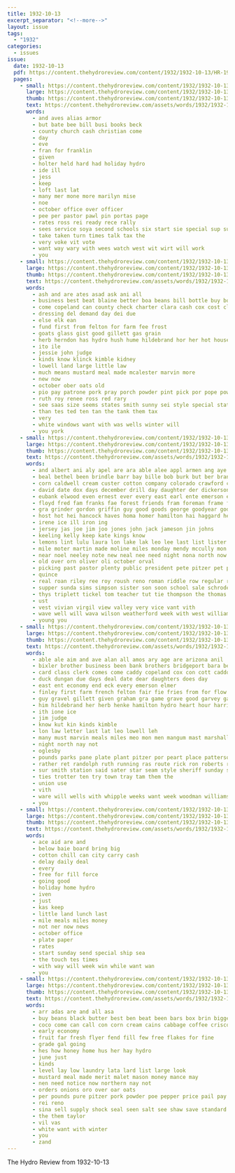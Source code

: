 ```yaml
---
title: 1932-10-13
excerpt_separator: "<!--more-->"
layout: issue
tags:
  - "1932"
categories:
  - issues
issue:
  date: 1932-10-13
  pdf: https://content.thehydroreview.com/content/1932/1932-10-13/HR-1932-10-13.pdf
  pages:
    - small: https://content.thehydroreview.com/content/1932/1932-10-13/small/HR-1932-10-13-01.jpg
      large: https://content.thehydroreview.com/content/1932/1932-10-13/large/HR-1932-10-13-01.jpg
      thumb: https://content.thehydroreview.com/content/1932/1932-10-13/thumbnails/HR-1932-10-13-01.jpg
      text: https://content.thehydroreview.com/assets/words/1932/1932-10-13/HR-1932-10-13-01.txt
      words:
        - and aves alias armor
        - but bate bee bill busi books beck
        - county church cash christian come
        - day
        - eve
        - fran for franklin
        - given
        - holter held hard had holiday hydro
        - ide ill
        - jess
        - keep
        - loft last lat
        - many mer mone more marilyn mise
        - noe
        - october office over officer
        - pee per pastor pawl pin portas page
        - rates ross rei ready rece rally
        - sees service soya second schools six start sie special sup sue speak
        - take taken turn times talk tax the
        - very voke vit vote
        - want way wary with wees watch west wit wirt will work
        - you
    - small: https://content.thehydroreview.com/content/1932/1932-10-13/small/HR-1932-10-13-02.jpg
      large: https://content.thehydroreview.com/content/1932/1932-10-13/large/HR-1932-10-13-02.jpg
      thumb: https://content.thehydroreview.com/content/1932/1932-10-13/thumbnails/HR-1932-10-13-02.jpg
      text: https://content.thehydroreview.com/assets/words/1932/1932-10-13/HR-1932-10-13-02.txt
      words:
        - ash and are ates asad ask ani all
        - business best beat blaine better boa beans bill bottle buy bottom bars bank back banks
        - come copeland can county check charter clara cash cox cost clerk cher court caddo cream coffee close company chee collins corn
        - dressing del demand day dei due
        - else elk ean
        - fund first from felton for farm fee frost
        - goats glass gist good gillett gas grain
        - herb herndon has hydro hush hume hildebrand hor her hot house henry harris harrison
        - ito ile
        - jessie john judge
        - kinds know klinck kimble kidney
        - lowell land large little law
        - much means mustard meal made mcalester marvin more
        - new now
        - october ober oats old
        - pio pay patrone pork pray porch powder pint pick por pope power place peaches public poe per price prime pasta
        - ruth roy renee ross red rary
        - see saas size seems states smith sunny sei style special state summer seal salad sheriff soap scarth saturday spells start sand standard stange
        - than tes ted ten tan the tank them tax
        - very
        - white windows want with was wells winter will
        - you york
    - small: https://content.thehydroreview.com/content/1932/1932-10-13/small/HR-1932-10-13-03.jpg
      large: https://content.thehydroreview.com/content/1932/1932-10-13/large/HR-1932-10-13-03.jpg
      thumb: https://content.thehydroreview.com/content/1932/1932-10-13/thumbnails/HR-1932-10-13-03.jpg
      text: https://content.thehydroreview.com/assets/words/1932/1932-10-13/HR-1932-10-13-03.txt
      words:
        - and albert ani aly apel are ara able alee appl armen ang aye ald age ata all apple amos
        - beal bethel been brindle barr bay bille bob burk but ber bran boils bank brown ballard blue bessie bowels bert back burl baker beck brother best black banner blum bill bear baby box branson burton ben bottle bebe
        - corn caldwell cream custer cotton company colorado crawford church coffey chappel chris cole cher care charles carnegie camey council chilli curtis circle carney cash chambers cartwright cattle caddo city cane cor call cox clarence class can cope
        - david date dox days december drill day daughter der dickerson dean deere dinner dise don dooley
        - eubank elwood even ernest ever every east earl ente emerson epperly ewing
        - floyd fred fam franks fae forest friends fram foreman frame farm finger folks frank from fresh friday for fail frost farrow field fry friend flansburg
        - gra grinder gordon griffin guy good goods george goodyear godt gon geary grain given ghering gifford ger garden glad gaines
        - host hot hei hancock haves homa homer hamilton hai haggard her harders habit hagan head hastings hinton honor has home henke had house harris hand hydro har horse harder herbert hea harrow hom hick held hair him
        - irene ice ill iron ing
        - jersey jas joe jim joo jones john jack jameson jin johns
        - keeling kelly keep kate kings know
        - lemons lint lulu laura lon lake lak leo lee last list lister les len lary lady louis
        - mile moter martin made moline miles monday mendy mccully mon mountain mille merly miss mare mise mavis moore milk mis min mary maxton mand mae miller marshall meals mound myrl marion mazy much
        - near noel neeley note new neal nee need night nona north now not
        - old over orn oliver oli october orval
        - picking past pastor plenty public president pete pitzer pet pent putnam people planter pies per pieper pry pleasant
        - quince
        - real roan riley ree roy roush reno roman riddle row regular ridge royal russell red ray ruhl
        - supper sunda sims simpson sister son soon school sale schroder stas sun shary south shyer strong shower sites schroer sell scott steel shanks shelton staples state stella see sund snow sick sevier stover sha sass sunday sohn second steers spells sled ser sylvester smith shorts small saturday sat sturgill smooth sewing seed sigh
        - thys triplett tickel tom teacher tut tie thompson the thomas tea then tiet taylor tak teeter texas tow thomason thralls
        - ust
        - vest vivian virgil view valley very vice vant vith
        - wave well will wava wilson weatherford week with west williams welcome weather wyatt wilma work wife wilbur want wagon water was weight wheel watson way wit weathers white wish wheat weeks
        - young you
    - small: https://content.thehydroreview.com/content/1932/1932-10-13/small/HR-1932-10-13-04.jpg
      large: https://content.thehydroreview.com/content/1932/1932-10-13/large/HR-1932-10-13-04.jpg
      thumb: https://content.thehydroreview.com/content/1932/1932-10-13/thumbnails/HR-1932-10-13-04.jpg
      text: https://content.thehydroreview.com/assets/words/1932/1932-10-13/HR-1932-10-13-04.txt
      words:
        - able ale aim and ave alan all amos ary age are arizona anil
        - bixler brother business been bank brothers bridgeport bara ber birt bandy board bradley boucher bayer bill
        - card class clerk comes come caddy copeland cox con cott caddo ches county cant court
        - duck dungan due days deal date dear daughters does day
        - east ent economy end eck every emerson elmer
        - finley first farm french felton fair fie fries from for flow
        - guy gravel gillett given graham gra game grave good garvey gai
        - him hildebrand her herb henke hamilton hydro heart hour harrison hume henry hardware hill home
        - ith ione ice
        - jim judge
        - know kut kin kinds kimble
        - lon law letter last lat leo lowell leh
        - many must marvin meals miles meo mon men mangum mast marshall means mary mee most may miller monday
        - night north nay not
        - oglesby
        - pounds parks pane plate plant pitzer por peart place patterson
        - rather ret randolph ruth running ras route rick ron roberts ross
        - sur smith station said sater star seam style sheriff sunday side shaw sparks stovall sand sales still sale schatz see simpson son scarth sam sleep standard saturday sat sister store strong
        - ties trotter ten try town tray tam them the
        - union use
        - vith
        - ware will wells with whipple weeks want week woodman williams william wee wind weatherford world
        - you
    - small: https://content.thehydroreview.com/content/1932/1932-10-13/small/HR-1932-10-13-05.jpg
      large: https://content.thehydroreview.com/content/1932/1932-10-13/large/HR-1932-10-13-05.jpg
      thumb: https://content.thehydroreview.com/content/1932/1932-10-13/thumbnails/HR-1932-10-13-05.jpg
      text: https://content.thehydroreview.com/assets/words/1932/1932-10-13/HR-1932-10-13-05.txt
      words:
        - ace aid are and
        - below baie board bring big
        - cotton chill can city carry cash
        - delay daily deal
        - every
        - free for fill force
        - going good
        - holiday home hydro
        - iven
        - just
        - kas keep
        - little land lunch last
        - mile meals miles money
        - not ner now news
        - october office
        - plate paper
        - rates
        - start sunday send special ship sea
        - the touch tes times
        - with way will week win while want wan
        - you
    - small: https://content.thehydroreview.com/content/1932/1932-10-13/small/HR-1932-10-13-06.jpg
      large: https://content.thehydroreview.com/content/1932/1932-10-13/large/HR-1932-10-13-06.jpg
      thumb: https://content.thehydroreview.com/content/1932/1932-10-13/thumbnails/HR-1932-10-13-06.jpg
      text: https://content.thehydroreview.com/assets/words/1932/1932-10-13/HR-1932-10-13-06.txt
      words:
        - arr adas are and all asa
        - buy beans black butter best ben beat been bars box brin bigger bring ball boer big ban bulk
        - coco come can call con corn cream cains cabbage coffee crisco cost
        - early economy
        - fruit far fresh flyer fend fill few free flakes for fine
        - grade gal going
        - hes how honey home hus her hay hydro
        - june just
        - kinds
        - level lay low laundry lata lard list large look
        - mustard meal made merit malet mason money mance may
        - nen need notice now northern nay not
        - orders onions oro over oar oats
        - per pounds pure pitzer pork powder poe pepper price pail pay
        - rei reno
        - sina sell supply shock seal seen salt see shaw save standard stock saturday store sugar soap
        - the them taylor
        - vil vas
        - white want with winter
        - you
        - zand
---
```


The Hydro Review from 1932-10-13

<!--more-->

